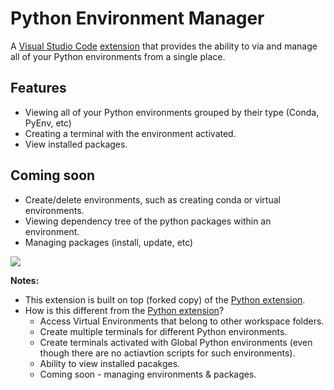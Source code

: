 # Python Environment Manager

A [Visual Studio Code](https://code.visualstudio.com/) [extension](https://marketplace.visualstudio.com/items?itemName=ms-toolsai.jupyter) that provides the ability to via and manage all of your Python environments from a single place.

## Features
* Viewing all of your Python environments grouped by their type (Conda, PyEnv, etc)
* Creating a terminal with the environment activated.
* View installed packages.

## Coming soon
* Create/delete environments, such as creating conda or virtual environments.
* Viewing dependency tree of the python packages within an environment.
* Managing packages (install, update, etc)


<img src=https://raw.githubusercontent.com/DonJayamanne/pythonVSCode/environmentManager/resources/demo.gif>



**Notes:**
* This extension is built on top (forked copy) of the [Python extension](https://marketplace.visualstudio.com/items?itemName=ms-python.python).
* How is this different from the [Python extension](https://marketplace.visualstudio.com/items?itemName=ms-python.python)?
    * Access Virtual Environments that belong to other workspace folders.
    * Create multiple terminals for different Python environments.
    * Create terminals activated with Global Python environments (even though there are no actiavtion scripts for such environments).
    * Ability to view installed pacakges.
    * Coming soon - managing environments & packages.

